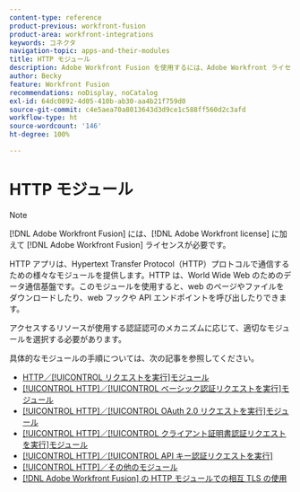 ```yaml
---
content-type: reference
product-previous: workfront-fusion
product-area: workfront-integrations
keywords: コネクタ
navigation-topic: apps-and-their-modules
title: HTTP モジュール
description: Adobe Workfront Fusion を使用するには、Adobe Workfront ライセンスに加えて、Adobe Workfront Fusion ライセンスが必要です。
author: Becky
feature: Workfront Fusion
recommendations: noDisplay, noCatalog
exl-id: 64dc0892-4d05-410b-ab30-aa4b21f759d0
source-git-commit: c4e5aea70a8013643d3d9ce1c588ff560d2c3afd
workflow-type: ht
source-wordcount: '146'
ht-degree: 100%

---
```


# HTTP モジュール

>[!NOTE]
>
>[!DNL Adobe Workfront Fusion] には、[!DNL Adobe Workfront license] に加えて [!DNL Adobe Workfront Fusion] ライセンスが必要です。

HTTP アプリは、Hypertext Transfer Protocol（HTTP）プロトコルで通信するための様々なモジュールを提供します。HTTP は、World Wide Web のためのデータ通信基盤です。このモジュールを使用すると、web のページやファイルをダウンロードしたり、web フックや API エンドポイントを呼び出したりできます。

アクセスするリソースが使用する認証認可のメカニズムに応じて、適切なモジュールを選択する必要があります。

具体的なモジュールの手順については、次の記事を参照してください。

* [HTTP／[!UICONTROL リクエストを実行]モジュール](../../../workfront-fusion/apps-and-their-modules/http-modules/http-module-make-a-request.md)
* [[!UICONTROL HTTP]／[!UICONTROL ベーシック認証リクエストを実行]モジュール](../../../workfront-fusion/apps-and-their-modules/http-modules/http-module-make-a-basic-auth-request.md)
* [[!UICONTROL HTTP]／[!UICONTROL OAuth 2.0 リクエストを実行]モジュール](../../../workfront-fusion/apps-and-their-modules/http-modules/http-module-make-an-oauth-2-request.md)
* [[!UICONTROL HTTP]／[!UICONTROL クライアント証明書認証リクエストを実行]モジュール](../../../workfront-fusion/apps-and-their-modules/http-modules/http-module-make-a-client-cert-auth-request.md)
* [[!UICONTROL HTTP]／[!UICONTROL API キー認証リクエストを実行]](../../../workfront-fusion/apps-and-their-modules/http-modules/http-module-make-an-api-key-auth-request.md)
* [[!UICONTROL HTTP]／その他のモジュール](../../../workfront-fusion/apps-and-their-modules/http-modules/http-modules.md)
* [ [!DNL Adobe Workfront Fusion] の HTTP モジュールでの相互 TLS の使用](../../../workfront-fusion/apps-and-their-modules/http-modules/use-mtls-in-http-modules.md)
